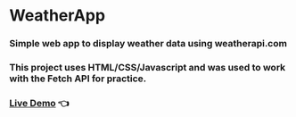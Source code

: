 # WeatherApp
### Simple web app to display weather data using weatherapi.com
### This project uses HTML/CSS/Javascript and was used to work with the Fetch API for practice.
### [Live Demo](https://ConnerFoster.github.io/WeatherApp/) 👈
